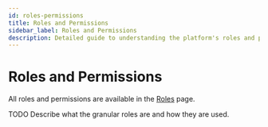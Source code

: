 ```yaml
---
id: roles-permissions
title: Roles and Permissions
sidebar_label: Roles and Permissions
description: Detailed guide to understanding the platform's roles and permissions structure
---
```


# Roles and Permissions

All roles and permissions are available in the [Roles](./roles) page.

TODO
Describe what the granular roles are and how they are used.